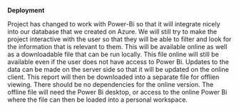 <b>Deployment</b>

Project has changed to work with Power-Bi so that it will integrate nicely into our database that we created on Azure.
We will still try to make the project interactive with the user so that they will be able to filter and look for the information
that is relevant to them. This will be available online as well as a downloadable file that can be run locally. This file online will still be available even if the user does not have access to Power Bi. Updates to the data can be made on the server side so that it will be updated on the online client. This report will then be downloaded into a separate file for offlien viewing. There should be no dependencies for the online version. The offline file will need the Power Bi desktop, or access to the online Power Bi where the file can then be loaded into a personal workspace.
